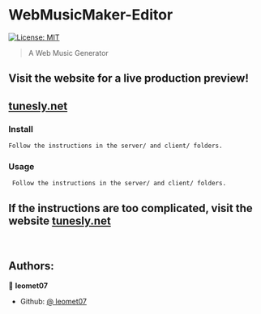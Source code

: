 # WebMusicMaker-Editor

[![License: MIT](https://img.shields.io/badge/License-MIT-yellow.svg)](#)

> A Web Music Generator

## Visit the website for a live production preview!

## [tunesly.net](https://tunesly.net)

### Install

```sh
Follow the instructions in the server/ and client/ folders.
```

### Usage

```sh
 Follow the instructions in the server/ and client/ folders.
```

## If the instructions are too complicated, visit the website [tunesly.net](https://tunesly.net)

<br>

## Authors:

👤 **leomet07**

-   Github: [@ leomet07](https://github.com/leomet07)

